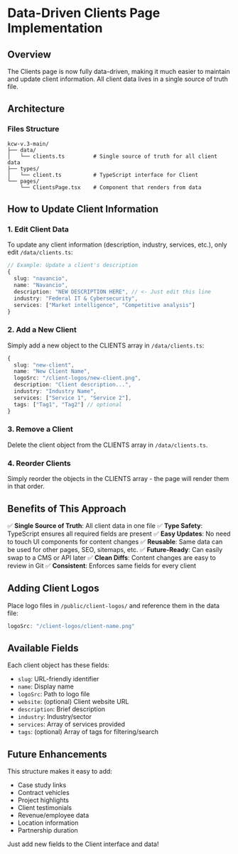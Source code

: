 # Data-Driven Clients Page Implementation

## Overview
The Clients page is now fully data-driven, making it much easier to maintain and update client information. All client data lives in a single source of truth file.

## Architecture

### Files Structure
```
kcw-v.3-main/
├── data/
│   └── clients.ts         # Single source of truth for all client data
├── types/
│   └── client.ts          # TypeScript interface for Client
└── pages/
    └── ClientsPage.tsx    # Component that renders from data
```

## How to Update Client Information

### 1. Edit Client Data
To update any client information (description, industry, services, etc.), only edit `/data/clients.ts`:

```typescript
// Example: Update a client's description
{
  slug: "navancio",
  name: "Navancio",
  description: "NEW DESCRIPTION HERE", // <- Just edit this line
  industry: "Federal IT & Cybersecurity",
  services: ["Market intelligence", "Competitive analysis"]
}
```

### 2. Add a New Client
Simply add a new object to the CLIENTS array in `/data/clients.ts`:

```typescript
{
  slug: "new-client",
  name: "New Client Name",
  logoSrc: "/client-logos/new-client.png",
  description: "Client description...",
  industry: "Industry Name",
  services: ["Service 1", "Service 2"],
  tags: ["Tag1", "Tag2"] // optional
}
```

### 3. Remove a Client
Delete the client object from the CLIENTS array in `/data/clients.ts`.

### 4. Reorder Clients
Simply reorder the objects in the CLIENTS array - the page will render them in that order.

## Benefits of This Approach

✅ **Single Source of Truth**: All client data in one file
✅ **Type Safety**: TypeScript ensures all required fields are present
✅ **Easy Updates**: No need to touch UI components for content changes
✅ **Reusable**: Same data can be used for other pages, SEO, sitemaps, etc.
✅ **Future-Ready**: Can easily swap to a CMS or API later
✅ **Clean Diffs**: Content changes are easy to review in Git
✅ **Consistent**: Enforces same fields for every client

## Adding Client Logos

Place logo files in `/public/client-logos/` and reference them in the data file:
```typescript
logoSrc: "/client-logos/client-name.png"
```

## Available Fields

Each client object has these fields:
- `slug`: URL-friendly identifier
- `name`: Display name
- `logoSrc`: Path to logo file
- `website`: (optional) Client website URL
- `description`: Brief description
- `industry`: Industry/sector
- `services`: Array of services provided
- `tags`: (optional) Array of tags for filtering/search

## Future Enhancements

This structure makes it easy to add:
- Case study links
- Contract vehicles
- Project highlights
- Client testimonials
- Revenue/employee data
- Location information
- Partnership duration

Just add new fields to the Client interface and data!